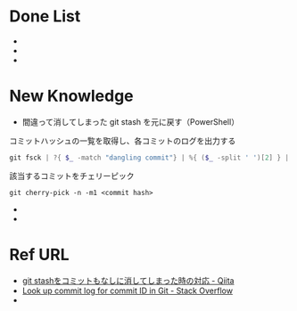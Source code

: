 # Done List

* 
* 
* 

# New Knowledge

* 間違って消してしまった git stash を元に戻す（PowerShell）

コミットハッシュの一覧を取得し、各コミットのログを出力する
```powershell
git fsck | ?{ $_ -match "dangling commit"} | %{ ($_ -split ' ')[2] } | %{ git show --no-patch $_ }
```

該当するコミットをチェリーピック
```
git cherry-pick -n -m1 <commit hash>
```

* 
* 

# Ref URL

* [git stashをコミットもなしに消してしまった時の対応 \- Qiita](https://qiita.com/shotakeu/items/430a09dddeeac444dcf6)
* [Look up commit log for commit ID in Git \- Stack Overflow](https://stackoverflow.com/questions/13398819/look-up-commit-log-for-commit-id-in-git/13398872#13398872)
*
